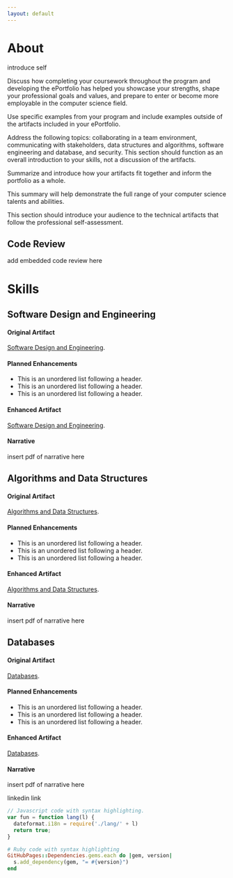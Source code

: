 ```yaml
---
layout: default
---
```


# About

introduce self

Discuss how completing your coursework throughout the program and developing the ePortfolio has helped you showcase your strengths, shape your professional goals and values, and prepare to enter or become more employable in the computer science field.

Use specific examples from your program and include examples outside of the artifacts included in your ePortfolio.

Address the following topics: collaborating in a team environment, communicating with stakeholders, data structures and algorithms, software engineering and database, and security. This section should function as an overall introduction to your skills, not a discussion of the artifacts.

Summarize and introduce how your artifacts fit together and inform the portfolio as a whole.

This summary will help demonstrate the full range of your computer science talents and abilities.

This section should introduce your audience to the technical artifacts that follow the professional self-assessment.


## Code Review

add embedded code review here

# Skills
## Software Design and Engineering
#### Original Artifact
[Software Design and Engineering](https://github.com/heather100401/OriginalAppointmentSetter).

#### Planned Enhancements
*   This is an unordered list following a header.
*   This is an unordered list following a header.
*   This is an unordered list following a header.

#### Enhanced Artifact
[Software Design and Engineering](https://github.com/heather100401/EnhancedAppointmentSetter).

#### Narrative
insert pdf of narrative here


## Algorithms and Data Structures
#### Original Artifact
[Algorithms and Data Structures](https://github.com/heather100401/OriginalAppointmentSetter).

#### Planned Enhancements
*   This is an unordered list following a header.
*   This is an unordered list following a header.
*   This is an unordered list following a header.

#### Enhanced Artifact
[Algorithms and Data Structures](https://github.com/heather100401/EnhancedAppointmentSetter).

#### Narrative
insert pdf of narrative here


## Databases
#### Original Artifact
[Databases](https://github.com/heather100401/OriginalApp).

#### Planned Enhancements
*   This is an unordered list following a header.
*   This is an unordered list following a header.
*   This is an unordered list following a header.

#### Enhanced Artifact
[Databases](https://github.com/heather100401/EnhancedApp).

#### Narrative
insert pdf of narrative here

linkedin link







```js
// Javascript code with syntax highlighting.
var fun = function lang(l) {
  dateformat.i18n = require('./lang/' + l)
  return true;
}
```

```ruby
# Ruby code with syntax highlighting
GitHubPages::Dependencies.gems.each do |gem, version|
  s.add_dependency(gem, "= #{version}")
end
```

